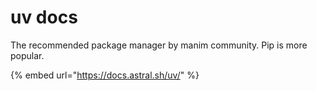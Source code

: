 # uv docs

The recommended package manager by manim community. Pip is more popular.&#x20;

{% embed url="https://docs.astral.sh/uv/" %}

